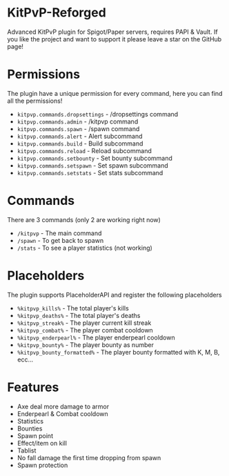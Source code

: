 # KitPvP-Reforged
Advanced KitPvP plugin for Spigot/Paper servers, requires PAPI & Vault.
If you like the project and want to support it please leave a star on the GitHub page!

# Permissions
The plugin have a unique permission for every command, here you can find all the permissions!
* `kitpvp.commands.dropsettings` - /dropsettings command
* `kitpvp.commands.admin` - /kitpvp command
* `kitpvp.commands.spawn` - /spawn command
* `kitpvp.commands.alert` - Alert subcommand
* `kitpvp.commands.build` - Build subcommand
* `kitpvp.commands.reload` - Reload subcommand
* `kitpvp.commands.setbounty` - Set bounty subcommand
* `kitpvp.commands.setspawn` - Set spawn subcommand
* `kitpvp.commands.setstats` - Set stats subcommand

# Commands
There are 3 commands (only 2 are working right now)
* `/kitpvp` - The main command
* `/spawn` - To get back to spawn
* `/stats` - To see a player statistics (not working)

# Placeholders
The plugin supports PlaceholderAPI and register the following placeholders
* `%kitpvp_kills%` - The total player's kills
* `%kitpvp_deaths%` - The total player's deaths
* `%kitpvp_streak%` - The player current kill streak
* `%kitpvp_combat%` - The player combat cooldown
* `%kitpvp_enderpearl%` - The player enderpearl cooldown
* `%kitpvp_bounty%` - The player bounty as number
* `%kitpvp_bounty_formatted%` - The player bounty formatted with K, M, B, ecc...

# Features
* Axe deal more damage to armor
* Enderpearl & Combat cooldown
* Statistics
* Bounties
* Spawn point
* Effect/item on kill
* Tablist
* No fall damage the first time dropping from spawn
* Spawn protection

